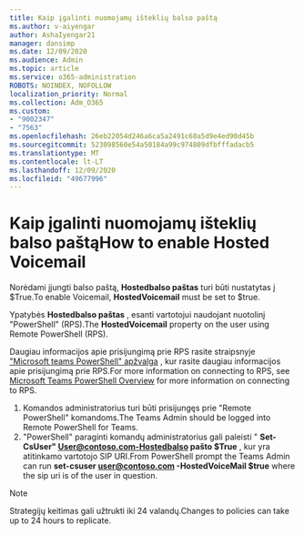 ```yaml
---
title: Kaip įgalinti nuomojamų išteklių balso paštą
ms.author: v-aiyengar
author: AshaIyengar21
manager: dansimp
ms.date: 12/09/2020
ms.audience: Admin
ms.topic: article
ms.service: o365-administration
ROBOTS: NOINDEX, NOFOLLOW
localization_priority: Normal
ms.collection: Adm_O365
ms.custom:
- "9002347"
- "7563"
ms.openlocfilehash: 26eb22054d246a6ca5a2491c68a5d9e4ed90d45b
ms.sourcegitcommit: 523098560e54a50184a99c974809dfbfffadacb5
ms.translationtype: MT
ms.contentlocale: lt-LT
ms.lasthandoff: 12/09/2020
ms.locfileid: "49677996"
---
```

# <a name="how-to-enable-hosted-voicemail"></a><span data-ttu-id="8580f-102">Kaip įgalinti nuomojamų išteklių balso paštą</span><span class="sxs-lookup"><span data-stu-id="8580f-102">How to enable Hosted Voicemail</span></span>

<span data-ttu-id="8580f-103">Norėdami įjungti balso paštą, **Hostedbalso paštas** turi būti nustatytas į $True.</span><span class="sxs-lookup"><span data-stu-id="8580f-103">To enable Voicemail, **HostedVoicemail** must be set to $true.</span></span>

<span data-ttu-id="8580f-104">Ypatybės **Hostedbalso paštas** , esanti vartotojui naudojant nuotolinį "PowerShell" (RPS).</span><span class="sxs-lookup"><span data-stu-id="8580f-104">The **HostedVoicemail** property on the user using Remote PowerShell (RPS).</span></span>

<span data-ttu-id="8580f-105">Daugiau informacijos apie prisijungimą prie RPS rasite straipsnyje ["Microsoft teams PowerShell" apžvalga](https://docs.microsoft.com/microsoftteams/teams-powershell-overview) , kur rasite daugiau informacijos apie prisijungimą prie RPS.</span><span class="sxs-lookup"><span data-stu-id="8580f-105">For more information on connecting to RPS, see [Microsoft Teams PowerShell Overview](https://docs.microsoft.com/microsoftteams/teams-powershell-overview) for more information on connecting to RPS.</span></span>

1. <span data-ttu-id="8580f-106">Komandos administratorius turi būti prisijungęs prie "Remote PowerShell" komandoms.</span><span class="sxs-lookup"><span data-stu-id="8580f-106">The Teams Admin should be logged into Remote PowerShell for Teams.</span></span>
1. <span data-ttu-id="8580f-107">"PowerShell" paraginti komandų administratorius gali paleisti " **Set-CsUser" User@contoso.com-Hostedbalso pašto $True** , kur yra atitinkamo vartotojo SIP URI.</span><span class="sxs-lookup"><span data-stu-id="8580f-107">From PowerShell prompt the Teams Admin can run **set-csuser user@contoso.com -HostedVoiceMail $true** where the sip uri is of the user in question.</span></span>

> [!NOTE]
> <span data-ttu-id="8580f-108">Strategijų keitimas gali užtrukti iki 24 valandų.</span><span class="sxs-lookup"><span data-stu-id="8580f-108">Changes to policies can take up to 24 hours to replicate.</span></span>
